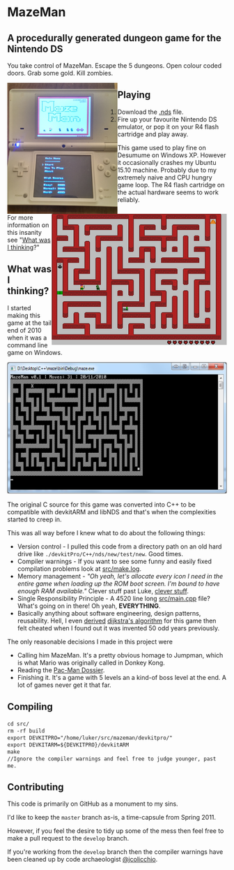 # MazeMan
## A procedurally generated dungeon game for the Nintendo DS
You take control of MazeMan. Escape the 5 dungeons. Open colour coded doors. Grab some gold. Kill zombies.

<img  style="float: left;" src="https://github.com/convenient/mazeman/raw/master/README/on-console.jpg" height="300"> <img style="float: right;" src="https://github.com/convenient/mazeman/raw/master/README/zoom-game.png" height="300">

## Playing

  1. Download the [.nds](https://github.com/convenient/mazeman/raw/master/src/src.nds) file.
  1. Fire up your favourite Nintendo DS emulator, or pop it on your R4 flash cartridge and play away.

This game used to play fine on Desumume on Windows XP. However it occasionally crashes my Ubuntu 15.10 machine. Probably due to my extremely naive and CPU hungry game loop. The R4 flash cartridge on the actual hardware seems to work reliably.

For more information on this insanity see "[What was I thinking](#what-was-i-thinking)?"

## What was I thinking?

I started making this game at the tail end of 2010 when it was a command line game on Windows. 

<img src="https://github.com/convenient/mazeman/raw/master/README/command-line-2010.png" height="300">

The original C source for this game was converted into C++ to be compatible with devkitARM and libNDS and that's when the complexities started to creep in. 

This was all way before I knew what to do about the following things:

* Version control - I pulled this code from a directory path on an old hard drive like `./devkitPro/C++/nds/new/test/new`. Good times.
* Compiler warnings - If you want to see some funny and easily fixed compilation problems look at [src/make.log](https://github.com/convenient/mazeman/blob/master/src/make.log).
* Memory management - *"Oh yeah, let's allocate every icon I need in the entire game when loading up the ROM boot screen. I'm bound to have enough RAM available."* Clever stuff past Luke, [clever stuff](https://github.com/convenient/mazeman/blob/master/src/source/main.cpp#L579).
* Single Responsibility Principle - A 4520 line long [src/main.cpp](https://github.com/convenient/mazeman/blob/master/src/source/main.cpp) file? What's going on in there! Oh yeah, **EVERYTHING**.
* Basically anything about software engineering, design patterns, reusability. Hell, I even [derived](https://github.com/convenient/mazeman/blob/master/src/source/main.cpp#L1134) [dijkstra's algorithm](https://en.wikipedia.org/wiki/Dijkstra%27s_algorithm) for this game then felt cheated when I found out it was invented 50 odd years previously.

The only reasonable decisions I made in this project were

* Calling him MazeMan. It's a pretty obvious homage to Jumpman, which is what Mario was originally called in Donkey Kong.
* Reading the [Pac-Man Dossier](http://www.gamasutra.com/view/feature/3938/the_pacman_dossier.php?print=1).
* Finishing it. It's a game with 5 levels an a kind-of boss level at the end. A lot of games never get it that far. 

## Compiling

    cd src/
    rm -rf build
    export DEVKITPRO="/home/luker/src/mazeman/devkitpro/"
    export DEVKITARM=${DEVKITPRO}/devkitARM
    make
    //Ignore the compiler warnings and feel free to judge younger, past me.

## Contributing

This code is primarily on GitHub as a monument to my sins.

I'd like to keep the `master` branch as-is, a time-capsule from Spring 2011.

However, if you feel the desire to tidy up some of the mess then feel free to make a pull request to the `develop` branch.

If you're working from the `develop` branch then the compiler warnings have been cleaned up by code archaeologist   [@jcolicchio](https://github.com/jcolicchio).
